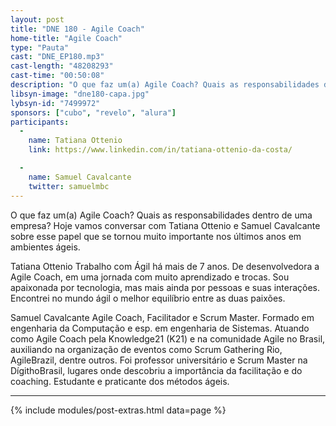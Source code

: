 ```yaml
---
layout: post
title: "DNE 180 - Agile Coach"
home-title: "Agile Coach"
type: "Pauta"
cast: "DNE_EP180.mp3"
cast-length: "48208293"
cast-time: "00:50:08"
description: "O que faz um(a) Agile Coach? Quais as responsabilidades dentro de uma empresa? Hoje vamos conversar com Tatiana Ottenio e Samuel Cavalcante sobre esse papel que se tornou muito importante nos últimos anos em ambientes ágeis."
libsyn-image: "dne180-capa.jpg"
lybsyn-id: "7499972"
sponsors: ["cubo", "revelo", "alura"]
participants:
  -
    name: Tatiana Ottenio
    link: https://www.linkedin.com/in/tatiana-ottenio-da-costa/

  -
    name: Samuel Cavalcante
    twitter: samuelmbc
---
```


O que faz um(a) Agile Coach? Quais as responsabilidades dentro de uma empresa? Hoje vamos conversar com Tatiana Ottenio e Samuel Cavalcante sobre esse papel que se tornou muito importante nos últimos anos em ambientes ágeis.

Tatiana Ottenio
Trabalho com Ágil há mais de 7 anos. De desenvolvedora a Agile Coach, em uma jornada com muito aprendizado e trocas. Sou apaixonada por tecnologia, mas mais ainda por pessoas e suas interações. Encontrei no mundo ágil o melhor equilíbrio entre as duas paixões.

Samuel Cavalcante
Agile Coach, Facilitador e Scrum Master. Formado em engenharia da Computação e esp. em engenharia de Sistemas. Atuando como Agile Coach pela Knowledge21 (K21) e na comunidade Agile no Brasil, auxiliando na organização de eventos como Scrum Gathering Rio, AgileBrazil, dentre outros. Foi professor universitário e Scrum Master na DígithoBrasil, lugares onde descobriu a importância da facilitação e do coaching. Estudante e praticante dos métodos ágeis.

---

{% include modules/post-extras.html data=page %}

